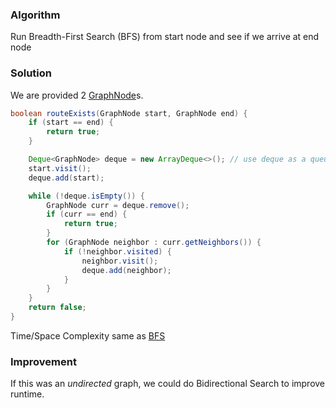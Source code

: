 ### Algorithm

Run Breadth-First Search (BFS) from start node and see if we arrive at end node

### Solution

We are provided 2 [GraphNode](https://github.com/RodneyShag/Interview_solutions/blob/master/Solutions/Cracking%20the%20Coding%20Interview/Implement%20a%20GraphNode.md)s.

```java
boolean routeExists(GraphNode start, GraphNode end) {
    if (start == end) {
        return true;
    }

    Deque<GraphNode> deque = new ArrayDeque<>(); // use deque as a queue
    start.visit();
    deque.add(start);

    while (!deque.isEmpty()) {
        GraphNode curr = deque.remove();
        if (curr == end) {
            return true;
        }
        for (GraphNode neighbor : curr.getNeighbors()) {
            if (!neighbor.visited) {
                neighbor.visit();
                deque.add(neighbor);
            }
        }
    }
    return false;
}
```

Time/Space Complexity same as [BFS](https://github.com/RodneyShag/Interview_solutions/blob/master/Solutions/Cracking%20the%20Coding%20Interview/Breadth-First%20Search.md)

### Improvement

If this was an _undirected_ graph, we could do Bidirectional Search to improve runtime.
